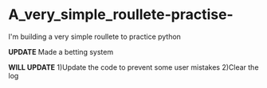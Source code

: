 # A_very_simple_roullete-practise-
I'm building a very simple roullete to practice python

**UPDATE**
Made a betting system

**WILL UPDATE**
1)Update the code to prevent some user mistakes
2)Clear the log
